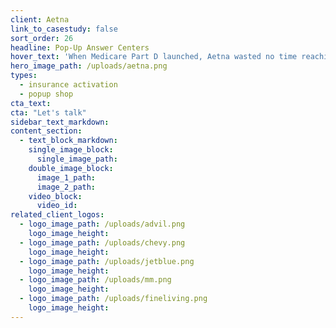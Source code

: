 ```yaml
---
client: Aetna
link_to_casestudy: false
sort_order: 26
headline: Pop-Up Answer Centers
hover_text: 'When Medicare Part D launched, Aetna wasted no time reaching and educating consumers using kiosks in high-traffic retail locations'
hero_image_path: /uploads/aetna.png
types:
  - insurance activation
  - popup shop
cta_text:
cta: "Let's talk"
sidebar_text_markdown:
content_section:
  - text_block_markdown:
    single_image_block:
      single_image_path:
    double_image_block:
      image_1_path:
      image_2_path:
    video_block:
      video_id:
related_client_logos:
  - logo_image_path: /uploads/advil.png
    logo_image_height:
  - logo_image_path: /uploads/chevy.png
    logo_image_height:
  - logo_image_path: /uploads/jetblue.png
    logo_image_height:
  - logo_image_path: /uploads/mm.png
    logo_image_height:
  - logo_image_path: /uploads/fineliving.png
    logo_image_height:
---
```

